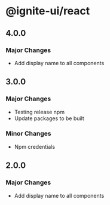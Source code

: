 # @ignite-ui/react

## 4.0.0

### Major Changes

- Add display name to all components

## 3.0.0

### Major Changes

- Testing release npm
- Update packages to be built

### Minor Changes

- Npm credentials

## 2.0.0

### Major Changes

- Add display name to all components

